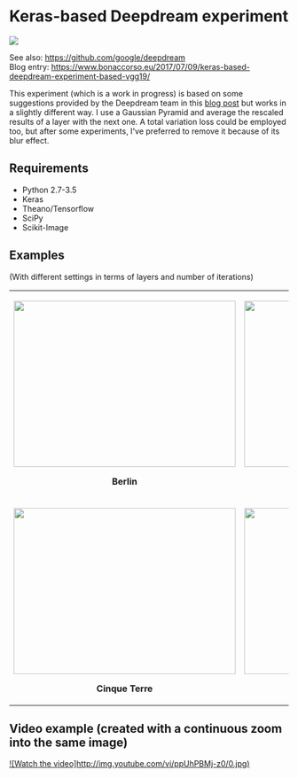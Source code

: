 # Keras-based Deepdream experiment
<img src="https://img.shields.io/github/license/mashape/apistatus.svg?maxAge=2592000"/><br/>

See also: https://github.com/google/deepdream<br/>
Blog entry: https://www.bonaccorso.eu/2017/07/09/keras-based-deepdream-experiment-based-vgg19/<br/>

This experiment (which is a work in progress) is based on some suggestions provided by the Deepdream team in this [blog post](http://googleresearch.blogspot.ch/2015/06/inceptionism-going-deeper-into-neural.html) but works in a slightly different way. I use a Gaussian Pyramid and average the rescaled results of a layer with the next one. A total variation loss could be employed too, but after some experiments, I've preferred to remove it because of its blur effect.

## Requirements
<ul>
<li>Python 2.7-3.5</li>
<li>Keras</li>
<li>Theano/Tensorflow</li>
<li>SciPy</li>
<li>Scikit-Image</li>
</ul>

## Examples
(With different settings in terms of layers and number of iterations)
<table width="100%" align="center">
<tr>
<td width="auto">
<p align="center">
<img src="https://s3-us-west-2.amazonaws.com/keras-deepdream-demo/berlin_dream.jpg" align="center" height="300" width="400">
</p>
<p align="center"><b>Berlin</b></p>
</td>
<td width="auto">
<p align="center">
<img src="https://s3-us-west-2.amazonaws.com/keras-deepdream-demo/berlin_dream_3.jpg" align="center" height="300" width="400">
</p>
<p align="center"><b>Berlin</b></p>
</td>
</tr>
<tr>
<td width="auto">
<p align="center">
<img src="https://s3-us-west-2.amazonaws.com/keras-deepdream-demo/cinque_terre_dream.jpg" align="center" height="300" width="400">
</p>
<p align="center"><b>Cinque Terre</b></p>
</td>
<td width="auto">
<p align="center">
<img src="https://s3-us-west-2.amazonaws.com/keras-deepdream-demo/rome_dream.jpg" align="center" height="300" width="400">
</p>
<p align="center"><b>Rome</b></p>
</td>
</tr>
</table>

## Video example (created with a continuous zoom into the same image)
[![Watch the video]http://img.youtube.com/vi/ppUhPBMj-z0/0.jpg)](https://www.youtube.com/embed/ppUhPBMj-z0)

